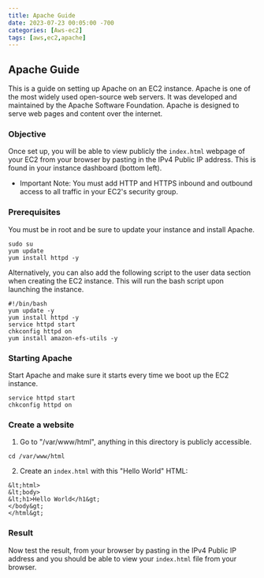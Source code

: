 ```yaml
---
title: Apache Guide
date: 2023-07-23 00:05:00 -700
categories: [Aws-ec2]
tags: [aws,ec2,apache]
---
```


## Apache Guide
This is a guide on setting up Apache on an EC2 instance. Apache is one of the most widely used open-source web servers. It was developed and maintained by the Apache Software Foundation. Apache is designed to serve web pages and content over the internet.

### Objective
Once set up, you will be able to view publicly the ```index.html``` webpage of your EC2 from your browser by pasting in the IPv4 Public IP address. This is found in your instance dashboard (bottom left).
* Important Note: You must add HTTP and HTTPS inbound and outbound access to all traffic in your EC2's security group.

### Prerequisites
You must be in root and be sure to update your instance and install Apache.
```
sudo su
yum update
yum install httpd -y
```

Alternatively, you can also add the following script to the user data section when creating the EC2 instance. This will run the bash script upon launching the instance.
```
#!/bin/bash
yum update -y
yum install httpd -y
service httpd start
chkconfig httpd on
yum install amazon-efs-utils -y
```

### Starting Apache
Start Apache and make sure it starts every time we boot up the EC2 instance.
```
service httpd start
chkconfig httpd on
```

### Create a website
1. Go to "/var/www/html", anything in this directory is publicly accessible.
```
cd /var/www/html
```
2. Create an ```index.html``` with this "Hello World" HTML:
```
&lt;html>
&lt;body>
&lt;h1>Hello World</h1&gt;
</body&gt;
</html&gt;
```

### Result
Now test the result, from your browser by pasting in the IPv4 Public IP address and you should be able to view your ```index.html``` file from your browser.
